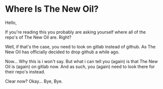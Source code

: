 # Where Is The New Oil?

Hello,

If you're reading this you probably are asking yourself where all of the repo's of The New Oil are. Right?

Well, if that's the case, you need to look on gitlab instead of github. As The New Oil has officially decided to drop github a while ago.

Now... Why this is i won't say. But what i can tell you (again) is that The New Oil is (again) on gitlab now. And as such, you (again) need to look there for their repo's instead.

Clear now? Okay... Bye, Bye.

